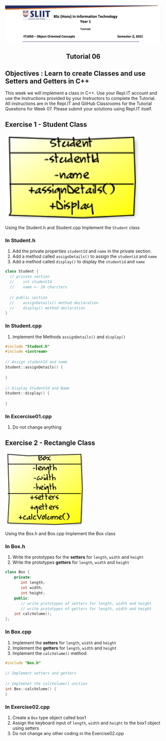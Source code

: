 ![logo](/resources/tutelogo.png)

## <div align="center">Tutorial 06</div>

## Objectives : Learn to create Classes and use Setters and Getters in C++

This week we will implement a class in C++.  Use your Repl.IT account and use the Instructions provided by your Instructors to complete the Tutorial.  All instructions are in the Repl.IT and GitHub Classrooms for the Tutorial Questions for Week 07. Please submit your solutions using Repl.IT itself.

## Exercise 1 - Student Class
![Exercise 1](/resources/Picture1.png)

Using the Student.h and Student.cpp Implement the ```Student``` class
### In Student.h
1.	Add the private properties ```studentId``` and ```name``` in the private section.
2.	Add a method called ```assignDetails()``` to assign the ```studentid``` and ```name```
3.	Add a method called ```display()``` to display the ```studentid``` and ```name```


```c++
class Student {
  // private section
  //    int studentId
  //    name <- 20 charcters
  
  // public section
  //    assignDetails() method declaration
  //    display() method declaration
}

```
### In Student.cpp
1.	Implement the Methods ```assignDetails()``` and ```display()```
```c++
#include "Student.h"
#include <iostream>

// Assign studentId and name
Student::assignDetails() {
  
}

// Display StudentId and Name
Student::display() {
  
}
```
### In Excercise01.cpp
1.	Do not change anything

## Exercise 2 - Rectangle Class
![Exercise 1](/resources/Picture2.png)

Using the Box.h and Box.cpp Implement the Box class
### In Box.h
1.	Write the prototypes for the **setters** for ```length```, ```width``` and ```height```
2.	Write the prototypes **getters** for ```length```, ```width``` and ```height```
```c++
class Box {
    private:
       int length;
       int width;
       int height;
    public:
       // write prototypes of setters for length, width and height
       // write prototypes of getters for length, width and height 
    int calcVolume();
};
```
### In Box.cpp
1.	Implement the **setters** for ```length```, ```width``` and ```height```
2.	Implement the **getters** for ```length```, ```width``` and ```height```
3.	Implement the ```calcVolume()``` method
```c++
#include "Box.h"

// Implement setters and getters

// Implmenet the calcVolume() unction
int Box::calcVolume() {
}
```

### In Exercise02.cpp
1.	Create a ```Box``` type object called box1
2.	Assign the keyboard input of ```length```, ```width``` and ```height``` to the box1 object using setters
3.	Do not change any other coding in the Exercise02.cpp

